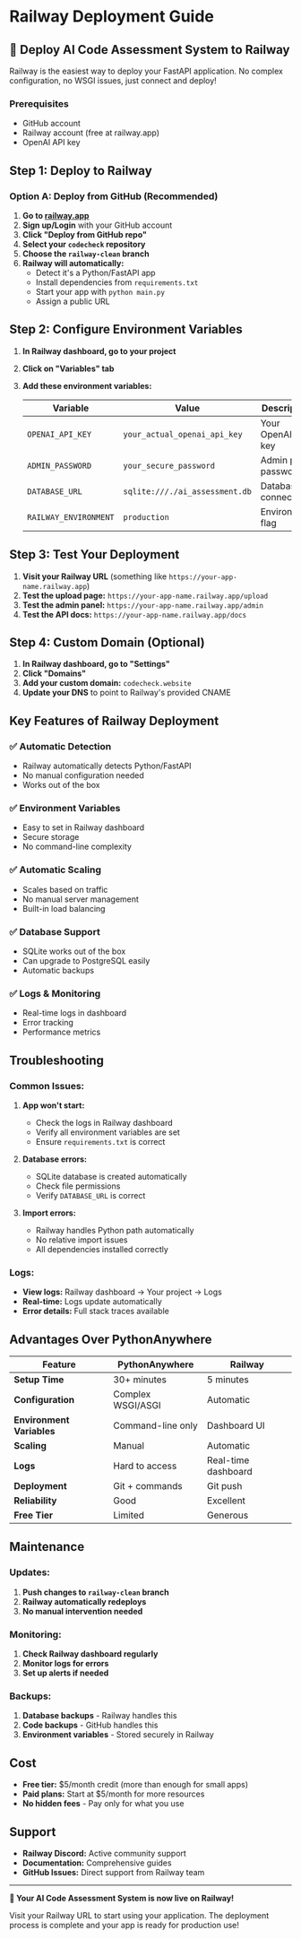 # Railway Deployment Guide

## 🚀 Deploy AI Code Assessment System to Railway

Railway is the easiest way to deploy your FastAPI application. No complex configuration, no WSGI issues, just connect and deploy!

### Prerequisites
- GitHub account
- Railway account (free at railway.app)
- OpenAI API key

## Step 1: Deploy to Railway

### Option A: Deploy from GitHub (Recommended)

1. **Go to [railway.app](https://railway.app)**
2. **Sign up/Login** with your GitHub account
3. **Click "Deploy from GitHub repo"**
4. **Select your `codecheck` repository**
5. **Choose the `railway-clean` branch**
6. **Railway will automatically:**
   - Detect it's a Python/FastAPI app
   - Install dependencies from `requirements.txt`
   - Start your app with `python main.py`
   - Assign a public URL

## Step 2: Configure Environment Variables

1. **In Railway dashboard, go to your project**
2. **Click on "Variables" tab**
3. **Add these environment variables:**

   | Variable | Value | Description |
   |----------|-------|-------------|
   | `OPENAI_API_KEY` | `your_actual_openai_api_key` | Your OpenAI API key |
   | `ADMIN_PASSWORD` | `your_secure_password` | Admin panel password |
   | `DATABASE_URL` | `sqlite:///./ai_assessment.db` | Database connection |
   | `RAILWAY_ENVIRONMENT` | `production` | Environment flag |

## Step 3: Test Your Deployment

1. **Visit your Railway URL** (something like `https://your-app-name.railway.app`)
2. **Test the upload page:** `https://your-app-name.railway.app/upload`
3. **Test the admin panel:** `https://your-app-name.railway.app/admin`
4. **Test the API docs:** `https://your-app-name.railway.app/docs`

## Step 4: Custom Domain (Optional)

1. **In Railway dashboard, go to "Settings"**
2. **Click "Domains"**
3. **Add your custom domain:** `codecheck.website`
4. **Update your DNS** to point to Railway's provided CNAME

## Key Features of Railway Deployment

### ✅ **Automatic Detection**
- Railway automatically detects Python/FastAPI
- No manual configuration needed
- Works out of the box

### ✅ **Environment Variables**
- Easy to set in Railway dashboard
- Secure storage
- No command-line complexity

### ✅ **Automatic Scaling**
- Scales based on traffic
- No manual server management
- Built-in load balancing

### ✅ **Database Support**
- SQLite works out of the box
- Can upgrade to PostgreSQL easily
- Automatic backups

### ✅ **Logs & Monitoring**
- Real-time logs in dashboard
- Error tracking
- Performance metrics

## Troubleshooting

### Common Issues:

1. **App won't start:**
   - Check the logs in Railway dashboard
   - Verify all environment variables are set
   - Ensure `requirements.txt` is correct

2. **Database errors:**
   - SQLite database is created automatically
   - Check file permissions
   - Verify `DATABASE_URL` is correct

3. **Import errors:**
   - Railway handles Python path automatically
   - No relative import issues
   - All dependencies installed correctly

### Logs:
- **View logs:** Railway dashboard → Your project → Logs
- **Real-time:** Logs update automatically
- **Error details:** Full stack traces available

## Advantages Over PythonAnywhere

| Feature | PythonAnywhere | Railway |
|---------|----------------|---------|
| **Setup Time** | 30+ minutes | 5 minutes |
| **Configuration** | Complex WSGI/ASGI | Automatic |
| **Environment Variables** | Command-line only | Dashboard UI |
| **Scaling** | Manual | Automatic |
| **Logs** | Hard to access | Real-time dashboard |
| **Deployment** | Git + commands | Git push |
| **Reliability** | Good | Excellent |
| **Free Tier** | Limited | Generous |

## Maintenance

### Updates:
1. **Push changes to `railway-clean` branch**
2. **Railway automatically redeploys**
3. **No manual intervention needed**

### Monitoring:
1. **Check Railway dashboard regularly**
2. **Monitor logs for errors**
3. **Set up alerts if needed**

### Backups:
1. **Database backups** - Railway handles this
2. **Code backups** - GitHub handles this
3. **Environment variables** - Stored securely in Railway

## Cost

- **Free tier:** $5/month credit (more than enough for small apps)
- **Paid plans:** Start at $5/month for more resources
- **No hidden fees** - Pay only for what you use

## Support

- **Railway Discord:** Active community support
- **Documentation:** Comprehensive guides
- **GitHub Issues:** Direct support from Railway team

---

**🎉 Your AI Code Assessment System is now live on Railway!**

Visit your Railway URL to start using your application. The deployment process is complete and your app is ready for production use!
